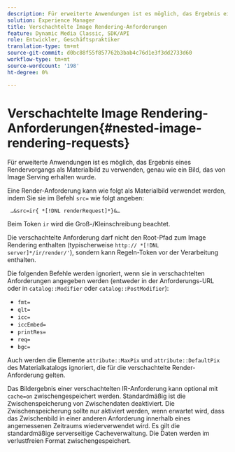 ```yaml
---
description: Für erweiterte Anwendungen ist es möglich, das Ergebnis eines Rendervorgangs als Materialbild zu verwenden, genau wie ein Bild, das von Image Serving erhalten wurde.
solution: Experience Manager
title: Verschachtelte Image Rendering-Anforderungen
feature: Dynamic Media Classic, SDK/API
role: Entwickler, Geschäftspraktiker
translation-type: tm+mt
source-git-commit: d0bc88f55f857762b3bab4c76d1e3f3dd2733d60
workflow-type: tm+mt
source-wordcount: '198'
ht-degree: 0%

---
```



# Verschachtelte Image Rendering-Anforderungen{#nested-image-rendering-requests}

Für erweiterte Anwendungen ist es möglich, das Ergebnis eines Rendervorgangs als Materialbild zu verwenden, genau wie ein Bild, das von Image Serving erhalten wurde.

Eine Render-Anforderung kann wie folgt als Materialbild verwendet werden, indem Sie sie im Befehl `src=` wie folgt angeben:

` …&src=ir{ *[!DNL renderRequest]*}&…`

Beim Token `ir` wird die Groß-/Kleinschreibung beachtet.

Die verschachtelte Anforderung darf nicht den Root-Pfad zum Image Rendering enthalten (typischerweise `http:// *[!DNL server]*/ir/render/'`), sondern kann Regeln-Token vor der Verarbeitung enthalten.

Die folgenden Befehle werden ignoriert, wenn sie in verschachtelten Anforderungen angegeben werden (entweder in der Anforderungs-URL oder in `catalog::Modifier` oder `catalog::PostModifier`):

* `fmt=`
* `qlt=`
* `icc=`
* `iccEmbed=`
* `printRes=`
* `req=`
* `bgc=`

Auch werden die Elemente `attribute::MaxPix` und `attribute::DefaultPix` des Materialkatalogs ignoriert, die für die verschachtelte Render-Anforderung gelten.

Das Bildergebnis einer verschachtelten IR-Anforderung kann optional mit `cache=on` zwischengespeichert werden. Standardmäßig ist die Zwischenspeicherung von Zwischendaten deaktiviert. Die Zwischenspeicherung sollte nur aktiviert werden, wenn erwartet wird, dass das Zwischenbild in einer anderen Anforderung innerhalb eines angemessenen Zeitraums wiederverwendet wird. Es gilt die standardmäßige serverseitige Cacheverwaltung. Die Daten werden im verlustfreien Format zwischengespeichert.
